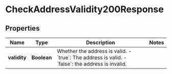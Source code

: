 

# CheckAddressValidity200Response


## Properties

| Name | Type | Description | Notes |
|------------ | ------------- | ------------- | -------------|
|**validity** | **Boolean** | Whether the address is valid. - &#x60;true&#x60;: The address is valid. - &#x60;false&#x60;: the address is invalid.  |  |



